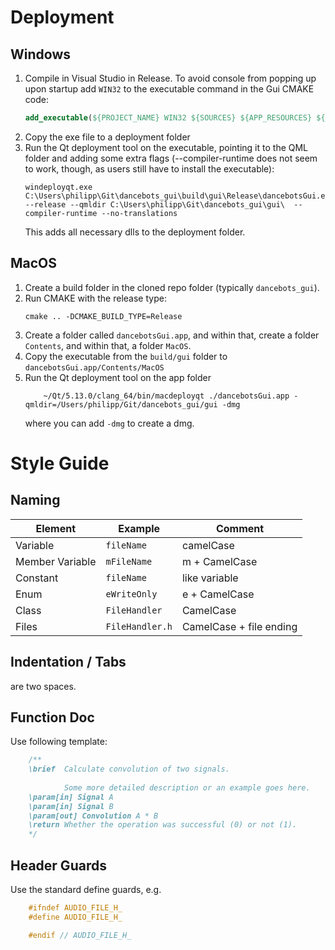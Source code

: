 # Deployment
## Windows
1. Compile in Visual Studio in Release. To avoid console from popping up upon startup add ```WIN32``` to the executable command in the Gui CMAKE code:
	```cmake
	add_executable(${PROJECT_NAME} WIN32 ${SOURCES} ${APP_RESOURCES} ${HEADERS} ${QMLS})
	```
2. Copy the exe file to a deployment folder
3. Run the Qt deployment tool on the executable, pointing it to the QML folder and adding some extra flags (--compiler-runtime does not seem to work, though, as users still have to install the executable):
	```
	windeployqt.exe C:\Users\philipp\Git\dancebots_gui\build\gui\Release\dancebotsGui.exe --release --qmldir C:\Users\philipp\Git\dancebots_gui\gui\  --compiler-runtime --no-translations
	```
	This adds all necessary dlls to the deployment folder.

## MacOS
1. Create a build folder in the cloned repo folder (typically ```dancebots_gui```).
2. Run CMAKE with the release type:
	```
	cmake .. -DCMAKE_BUILD_TYPE=Release
	```
3. Create a folder called ```dancebotsGui.app```, and within that, create a folder ```Contents```, and within that, a folder ```MacOS```.
4. Copy the executable from the ```build/gui``` folder to ```dancebotsGui.app/Contents/MacOS```
5. Run the Qt deployment tool on the app folder
	```
		~/Qt/5.13.0/clang_64/bin/macdeployqt ./dancebotsGui.app -qmldir=/Users/philipp/Git/dancebots_gui/gui -dmg
	```
	where you can add ```-dmg``` to create a dmg.

# Style Guide

## Naming

| Element 	| Example | Comment |
| ------- 	| ------- | ------- |
| Variable 	| `fileName` | camelCase |
| Member Variable | `mFileName` | m + CamelCase|
| Constant	| `fileName` | like variable | 
| Enum | `eWriteOnly` | e + CamelCase|
| Class | `FileHandler` | CamelCase|
| Files | `FileHandler.h` | CamelCase + file ending|

## Indentation / Tabs
are two spaces.

## Function Doc

Use following template:
```cpp
	/**
	\brief  Calculate convolution of two signals.
			
			Some more detailed description or an example goes here.
	\param[in] Signal A
	\param[in] Signal B
	\param[out] Convolution A * B
	\return Whether the operation was successful (0) or not (1).
	*/
```

## Header Guards
Use the standard define guards, e.g.
```cpp
	#ifndef AUDIO_FILE_H_
	#define AUDIO_FILE_H_

	#endif // AUDIO_FILE_H_
```
